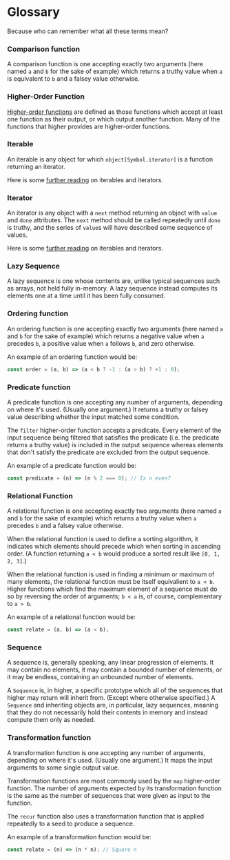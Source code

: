 # Glossary

Because who can remember what all these terms mean?

### Comparison function

A comparison function is one accepting exactly two arguments (here named `a` and `b` for the sake of example) which returns a truthy value when `a` is equivalent to `b` and a falsey value otherwise.

### Higher-Order Function

[Higher-order functions](https://en.wikipedia.org/wiki/Higher-order_function) are defined as those functions which accept at least one function as their output, or which output another function. Many of the functions that higher provides are higher-order functions.

### Iterable

An iterable is any object for which `object[Symbol.iterator]` is a function returning an iterator.

Here is some [further reading](https://strongloop.com/strongblog/introduction-to-es6-iterators/) on iterables and iterators.

### Iterator

An iterator is any object with a `next` method returning an object with `value` and `done` attributes. The `next` method should be called repeatedly until `done` is truthy, and the series of `value`s will have described some sequence of values.

Here is some [further reading](https://strongloop.com/strongblog/introduction-to-es6-iterators/) on iterables and iterators.

### Lazy Sequence

A lazy sequence is one whose contents are, unlike typical sequences such as arrays, not held fully in-memory. A lazy sequence instead computes its elements one at a time until it has been fully consumed.

### Ordering function

An ordering function is one accepting exactly two arguments (here named `a` and `b` for the sake of example) which returns a negative value when `a` precedes `b`, a positive value when `a` follows `b`, and zero otherwise.

An example of an ordering function would be:

``` js
const order = (a, b) => (a < b ? -1 : (a > b) ? +1 : 0);
```

### Predicate function

A predicate function is one accepting any number of arguments, depending on where it's used. (Usually one argument.) It returns a truthy or falsey value describing whether the input matched some condition.

The `filter` higher-order function accepts a predicate. Every element of the input sequence being filtered that satisfies the predicate (i.e. the predicate returns a truthy value) is included in the output sequence whereas elements that don't satisfy the predicate are excluded from the output sequence.

An example of a predicate function would be:

``` js
const predicate = (n) => (n % 2 === 0); // Is n even?
```

### Relational Function

A relational function is one accepting exactly two arguments (here named `a` and `b` for the sake of example) which returns a truthy value when `a` precedes `b` and a falsey value otherwise.

When the relational function is used to define a sorting algorithm, it indicates which elements should precede which when sorting in ascending order. (A function returning `a < b` would produce a sorted result like `[0, 1, 2, 3]`.)

When the relational function is used in finding a minimum or maximum of many elements, the relational function must be itself equivalient to `a < b`.
Higher functions which find the maximum element of a sequence must do so by reversing the order of arguments; `b < a` is, of course, complementary to `a > b`.

An example of a relational function would be:

``` js
const relate = (a, b) => (a < b);
```

### Sequence

A sequence is, generally speaking, any linear progression of elements. It may contain no elements, it may contain a bounded number of elements, or it may be endless, containing an unbounded number of elements.

A `Sequence` is, in higher, a specific prototype which all of the sequences that higher may return will inherit from. (Except where otherwise specified.) A `Sequence` and inheriting objects are, in particular, lazy sequences, meaning that they do not necessarily hold their contents in memory and instead compute them only as needed.

### Transformation function

A transformation function is one accepting any number of arguments, depending on where it's used. (Usually one argument.) It maps the input arguments to some single output value.

Transformation functions are most commonly used by the `map` higher-order function. The number of arguments expected by its transformation function is the same as the number of sequences that were given as input to the function.

The `recur` function also uses a transformation function that is applied repeatedly to a seed to produce a sequence.

An example of a transformation function would be:

``` js
const relate = (n) => (n * n); // Square n
```
